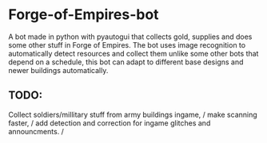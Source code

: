 # Forge-of-Empires-bot
A bot made in python with pyautogui that collects gold, supplies and does some other stuff in Forge of Empires. The bot uses image recognition to automatically detect resources and collect them unlike some other bots that depend on a schedule, this bot can adapt to different base designs and newer buildings automatically.

## TODO:

Collect soldiers/millitary stuff from army buildings ingame, /
make scanning faster, /
add detection and correction for ingame glitches and announcments. /



